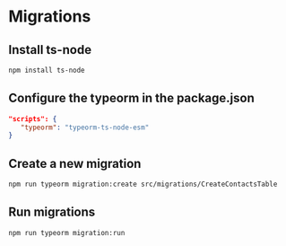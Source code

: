 # Migrations

## Install ts-node

```bash
npm install ts-node
```

## Configure the typeorm in the package.json

```json
"scripts": {
   "typeorm": "typeorm-ts-node-esm"
}
```

## Create a new migration

```bash
npm run typeorm migration:create src/migrations/CreateContactsTable
```

## Run migrations

```bash
npm run typeorm migration:run
```